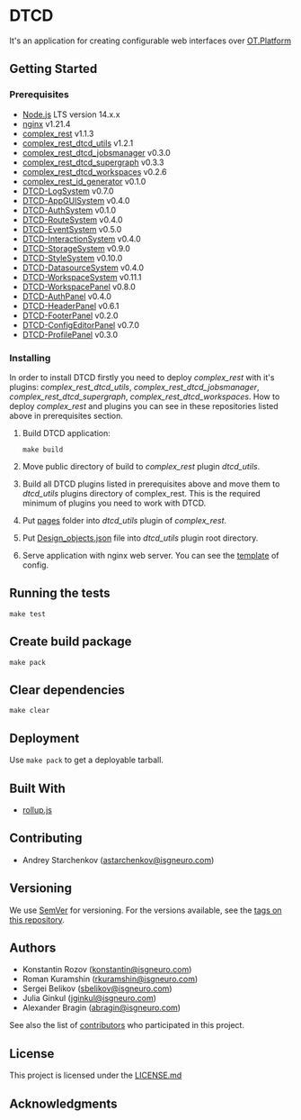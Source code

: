 # DTCD

It's an application for creating configurable web interfaces over [OT.Platform](https://ot-platform.ru/)

## Getting Started

### Prerequisites

- [Node.js](https://nodejs.org/en/) LTS version 14.x.x
- [nginx](https://nginx.org) v1.21.4
- [complex_rest](https://github.com/ISGNeuroTeam/complex_rest) v1.1.3
- [complex_rest_dtcd_utils](https://github.com/ISGNeuroTeam/complex_rest_dtcd_utils) v1.2.1
- [complex_rest_dtcd_jobsmanager](https://github.com/ISGNeuroTeam/complex_rest_dtcd_jobsmanager) v0.3.0
- [complex_rest_dtcd_supergraph](https://github.com/ISGNeuroTeam/complex_rest_dtcd_supergraph) v0.3.3
- [complex_rest_dtcd_workspaces](https://github.com/ISGNeuroTeam/complex_rest_dtcd_workspaces) v0.2.6
- [complex_rest_id_generator](https://github.com/ISGNeuroTeam/complex_rest_id_generator) v0.1.0
- [DTCD-LogSystem](https://github.com/ISGNeuroTeam/DTCD-LogSystem) v0.7.0
- [DTCD-AppGUISystem](https://github.com/ISGNeuroTeam/DTCD-AppGUISystem) v0.4.0
- [DTCD-AuthSystem](https://github.com/ISGNeuroTeam/DTCD-AuthSystem) v0.1.0
- [DTCD-RouteSystem](https://github.com/ISGNeuroTeam/DTCD-RouteSystem) v0.4.0
- [DTCD-EventSystem](https://github.com/ISGNeuroTeam/DTCD-EventSystem) v0.5.0
- [DTCD-InteractionSystem](https://github.com/ISGNeuroTeam/DTCD-InteractionSystem) v0.4.0
- [DTCD-StorageSystem](https://github.com/ISGNeuroTeam/DTCD-StorageSystem) v0.9.0
- [DTCD-StyleSystem](https://github.com/ISGNeuroTeam/DTCD-StyleSystem) v0.10.0
- [DTCD-DatasourceSystem](https://github.com/ISGNeuroTeam/DTCD-DatasourceSystem) v0.4.0
- [DTCD-WorkspaceSystem](https://github.com/ISGNeuroTeam/DTCD-WorkspaceSystem) v0.11.1
- [DTCD-WorkspacePanel](https://github.com/ISGNeuroTeam/DTCD-WorkspacePanel) v0.8.0
- [DTCD-AuthPanel](https://github.com/ISGNeuroTeam/DTCD-AuthPanel) v0.4.0
- [DTCD-HeaderPanel](https://github.com/ISGNeuroTeam/DTCD-HeaderPanel) v0.6.1
- [DTCD-FooterPanel](https://github.com/ISGNeuroTeam/DTCD-FooterPanel) v0.2.0
- [DTCD-ConfigEditorPanel](https://github.com/ISGNeuroTeam/DTCD-ConfigEditorPanel) v0.7.0
- [DTCD-ProfilePanel](https://github.com/ISGNeuroTeam/DTCD-ProfilePanel) v0.3.0

### Installing

In order to install DTCD firstly you need to deploy _complex_rest_ with it's plugins: _complex_rest_dtcd_utils_, _complex_rest_dtcd_jobsmanager_, _complex_rest_dtcd_supergraph_, _complex_rest_dtcd_workspaces_. How to deploy _complex_rest_ and plugins you can see in these repositories listed above in prerequisites section.

1. Build DTCD application:

   ```
   make build
   ```

2. Move public directory of build to _complex_rest_ plugin _dtcd_utils_.
3. Build all DTCD plugins listed in prerequisites above and move them to _dtcd_utils_ plugins directory of complex_rest. This is the required minimum of plugins you need to work with DTCD.
4. Put [pages](/docs/pages/) folder into _dtcd_utils_ plugin of _complex_rest_.
5. Put [Design_objects.json](/docs/Design_objects.json) file into _dtcd_utils_ plugin root directory.
6. Serve application with nginx web server. You can see the [template](/docs/nginx_config.conf.template) of config.

## Running the tests

```
make test
```

## Create build package

```
make pack
```

## Clear dependencies

```
make clear
```

## Deployment

Use `make pack` to get a deployable tarball.

## Built With

- [rollup.js](https://maven.apache.org/)

## Contributing

- Andrey Starchenkov (astarchenkov@isgneuro.com)

## Versioning

We use [SemVer](http://semver.org/) for versioning. For the versions available, see the [tags on this repository](https://github.com/ISGNeuroTeam/DataCAD/tags).

## Authors

- Konstantin Rozov (konstantin@isgneuro.com)
- Roman Kuramshin (rkuramshin@isgneuro.com)
- Sergei Belikov (sbelikov@isgneuro.com)
- Julia Ginkul (jginkul@isgneuro.com)
- Alexander Bragin (abragin@isgneuro.com)

See also the list of [contributors](https://github.com/ISGNeuroTeam/DataCAD/contributors) who participated in this project.

## License

This project is licensed under the [LICENSE.md](LICENSE.md)

## Acknowledgments
